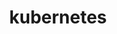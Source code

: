 ---
layout: posts_by_category
categories: kubernetes
title: kubernetes
permalink: /category/kubernetes
---